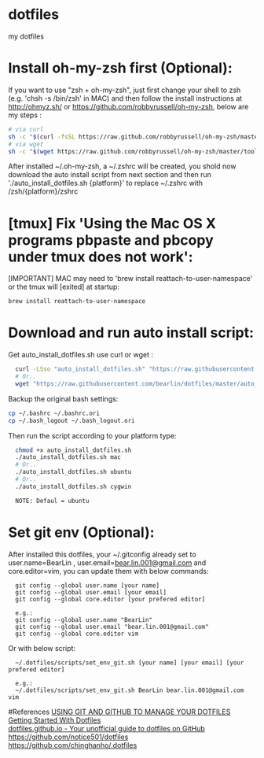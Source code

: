 # dotfiles
my dotfiles

# Install oh-my-zsh first (Optional):
If you want to use "zsh + oh-my-zsh", just first change your shell to zsh (e.g. 'chsh -s /bin/zsh' in MAC) and then follow the install instructions at http://ohmyz.sh/ or https://github.com/robbyrussell/oh-my-zsh, below are my steps :  
```bash
# via curl
sh -c "$(curl -fsSL https://raw.github.com/robbyrussell/oh-my-zsh/master/tools/install.sh)"
# via wget
sh -c "$(wget https://raw.github.com/robbyrussell/oh-my-zsh/master/tools/install.sh -O -)"
```

After installed ~/.oh-my-zsh, a ~/.zshrc will be created, you shold now download the auto install script from next section and then run './auto_install_dotfiles.sh {platform}' to replace ~/.zshrc with /zsh/{platform}/zshrc  

# [tmux] Fix 'Using the Mac OS X programs pbpaste and pbcopy under tmux does not work':
[IMPORTANT] MAC may need to 'brew install reattach-to-user-namespace' or the tmux will [exited] at startup:  
```sh
brew install reattach-to-user-namespace
```

# Download and run auto install script:  
Get auto_install_dotfiles.sh use curl or wget :  
```sh
  curl -LSso "auto_install_dotfiles.sh" "https://raw.githubusercontent.com/bearlin/dotfiles/master/auto_install_dotfiles.sh"
  # Or..
  wget "https://raw.githubusercontent.com/bearlin/dotfiles/master/auto_install_dotfiles.sh" -O "auto_install_dotfiles.sh" 
```

Backup the original bash settings:  
```sh
cp ~/.bashrc ~/.bashrc.ori
cp ~/.bash_logout ~/.bash_logout.ori
```

Then run the script according to your platform type:  
```sh
  chmod +x auto_install_dotfiles.sh
  ./auto_install_dotfiles.sh mac
  # Or..
  ./auto_install_dotfiles.sh ubuntu
  # Or..
  ./auto_install_dotfiles.sh cygwin

  NOTE: Defaul = ubuntu
```
# Set git env (Optional):
After installed this dotfiles, your ~/.gitconfig already set to user.name=BearLin , user.email=bear.lin.001@gmail.com and core.editor=vim, you can update them with below commands:  
```
  git config --global user.name [your name]
  git config --global user.email [your email]
  git config --global core.editor [your prefered editor]

  e.g.:
  git config --global user.name "BearLin"
  git config --global user.email "bear.lin.001@gmail.com"
  git config --global core.editor vim
```
Or with below script:  
```
  ~/.dotfiles/scripts/set_env_git.sh [your name] [your email] [your prefered editor]

  e.g.:
  ~/.dotfiles/scripts/set_env_git.sh BearLin bear.lin.001@gmail.com vim
```

#References
[USING GIT AND GITHUB TO MANAGE YOUR DOTFILES](http://blog.smalleycreative.com/tutorials/using-git-and-github-to-manage-your-dotfiles/)  
[Getting Started With Dotfiles](https://medium.com/@webprolific/getting-started-with-dotfiles-43c3602fd789)  
[dotfiles.github.io - Your unofficial guide to dotfiles on GitHub](https://dotfiles.github.io/)  
https://github.com/notice501/dotfiles  
https://github.com/chinghanho/.dotfiles  
